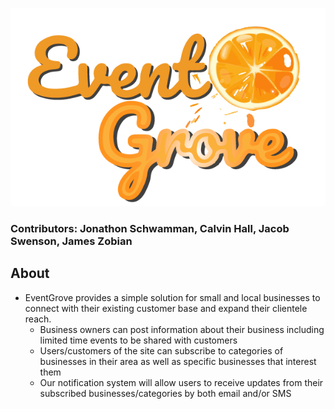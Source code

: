 ![Event Grove Logo](./src/assets/eventgroveOrange.png) 

### Contributors: Jonathon Schwamman, Calvin Hall, Jacob Swenson, James Zobian

## About
* EventGrove provides a simple solution for small and local businesses to connect with their existing customer base and expand their clientele reach.  
  * Business owners can post information about their business including limited time events to be shared with customers  
  * Users/customers of the site can subscribe to categories of businesses in their area as well as specific businesses that interest them  
  * Our notification system will allow users to receive updates from their subscribed businesses/categories by both email and/or SMS
